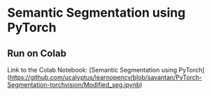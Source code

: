 # Semantic Segmentation using PyTorch

## Run on Colab

Link to the Colab Notebook: [Semantic Segmentation using PyTorch]
(https://github.com/ucalyptus/learnopencv/blob/sayantan/PyTorch-Segmentation-torchvision/Modified_seg.ipynb)
